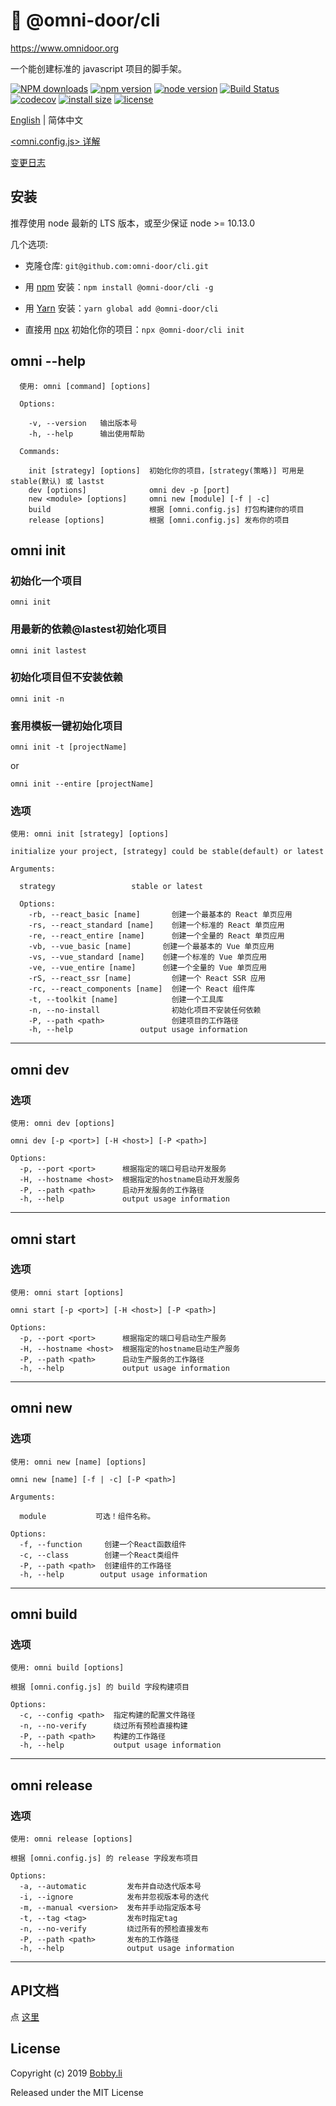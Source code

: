 # 🐸 @omni-door/cli

https://www.omnidoor.org

一个能创建标准的 javascript 项目的脚手架。

[![NPM downloads](http://img.shields.io/npm/dm/%40omni-door%2Fcli.svg?style=flat-square)](https://www.npmjs.com/package/@omni-door/cli)
[![npm version](https://badge.fury.io/js/%40omni-door%2Fcli.svg)](https://badge.fury.io/js/%40omni-door%2Fcli)
[![node version](https://img.shields.io/badge/node.js-%3E=_10.13.0-green.svg?style=flat-square)](http://nodejs.org/download/)
[![Build Status](https://travis-ci.com/omni-door/cli.svg?branch=master)](https://travis-ci.com/omni-door/cli)
[![codecov](https://codecov.io/gh/omni-door/cli/branch/master/graph/badge.svg)](https://codecov.io/gh/omni-door/cli)
[![install size](https://packagephobia.now.sh/badge?p=%40omni-door%2Fcli)](https://packagephobia.now.sh/result?p=%40omni-door%2Fcli)
[![license](http://img.shields.io/npm/l/%40omni-door%2Fcli.svg)](https://github.com/omni-door/cli/blob/master/LICENSE)

[English](../README.md) | 简体中文

[<omni.config.js> 详解](./OMNI.zh-CN.md)

[变更日志](./CHANGELOG.zh-CN.md)

## 安装
推荐使用 node 最新的 LTS 版本，或至少保证 node >= 10.13.0

几个选项:

* 克隆仓库: `git@github.com:omni-door/cli.git`

* 用 [npm](https://www.npmjs.com/package/@omni-door/cli) 安装：`npm install @omni-door/cli -g`

* 用 [Yarn](https://yarnpkg.com/en/package/@omni-door/cli) 安装：`yarn global add @omni-door/cli`

* 直接用 [npx](https://www.npmjs.com/package/@omni-door/cli) 初始化你的项目：`npx @omni-door/cli init`

## omni --help
```shell
  使用: omni [command] [options]

  Options:

    -v, --version   输出版本号
    -h, --help      输出使用帮助

  Commands:

    init [strategy] [options]  初始化你的项目，[strategy(策略)] 可用是stable(默认) 或 lastst
    dev [options]              omni dev -p [port]
    new <module> [options]     omni new [module] [-f | -c]
    build                      根据 [omni.config.js] 打包构建你的项目
    release [options]          根据 [omni.config.js] 发布你的项目

```

## omni init

### 初始化一个项目
```shell
omni init
```

### 用最新的依赖@lastest初始化项目
```shell
omni init lastest
```

### 初始化项目但不安装依赖
```shell
omni init -n
```

### 套用模板一键初始化项目
```shell
omni init -t [projectName]
```
or
```shell
omni init --entire [projectName]
```

### 选项
```shell
使用: omni init [strategy] [options]

initialize your project, [strategy] could be stable(default) or latest

Arguments:

  strategy                 stable or latest

  Options:
    -rb, --react_basic [name]       创建一个最基本的 React 单页应用
    -rs, --react_standard [name]    创建一个标准的 React 单页应用
    -re, --react_entire [name]      创建一个全量的 React 单页应用
    -vb, --vue_basic [name]       创建一个最基本的 Vue 单页应用
    -vs, --vue_standard [name]    创建一个标准的 Vue 单页应用
    -ve, --vue_entire [name]      创建一个全量的 Vue 单页应用
    -rS, --react_ssr [name]         创建一个 React SSR 应用
    -rc, --react_components [name]  创建一个 React 组件库
    -t, --toolkit [name]            创建一个工具库
    -n, --no-install                初始化项目不安装任何依赖
    -P, --path <path>               创建项目的工作路径
    -h, --help               output usage information
```

---

## omni dev

### 选项
```shell
使用: omni dev [options]

omni dev [-p <port>] [-H <host>] [-P <path>]

Options:
  -p, --port <port>      根据指定的端口号启动开发服务
  -H, --hostname <host>  根据指定的hostname启动开发服务
  -P, --path <path>      启动开发服务的工作路径
  -h, --help             output usage information
```

---

## omni start

### 选项
```shell
使用: omni start [options]

omni start [-p <port>] [-H <host>] [-P <path>]

Options:
  -p, --port <port>      根据指定的端口号启动生产服务
  -H, --hostname <host>  根据指定的hostname启动生产服务
  -P, --path <path>      启动生产服务的工作路径
  -h, --help             output usage information
```

---

## omni new

### 选项
```shell
使用: omni new [name] [options]

omni new [name] [-f | -c] [-P <path>]

Arguments:

  module           可选！组件名称。

Options:
  -f, --function     创建一个React函数组件
  -c, --class        创建一个React类组件
  -P, --path <path>  创建组件的工作路径
  -h, --help        output usage information
```

---

## omni build

### 选项
```shell
使用: omni build [options]

根据 [omni.config.js] 的 build 字段构建项目

Options:
  -c, --config <path>  指定构建的配置文件路径
  -n, --no-verify      绕过所有预检直接构建
  -P, --path <path>    构建的工作路径
  -h, --help           output usage information
```

---

## omni release

### 选项
```shell
使用: omni release [options]

根据 [omni.config.js] 的 release 字段发布项目

Options:
  -a, --automatic         发布并自动迭代版本号
  -i, --ignore            发布并忽视版本号的迭代
  -m, --manual <version>  发布并手动指定版本号
  -t, --tag <tag>         发布时指定tag
  -n, --no-verify         绕过所有的预检直接发布
  -P, --path <path>       发布的工作路径
  -h, --help              output usage information
```

---

## API文档
点 [这里](./DEV.zh-CN.md)

## License

Copyright (c) 2019 [Bobby.li](https://github.com/BobbyLH)

Released under the MIT License